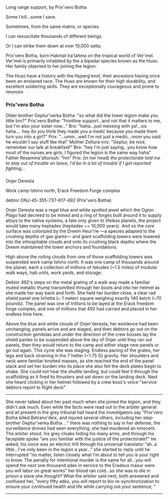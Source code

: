 Long range support, by Prix'vero Botha

Some I kill...some I save.

Sometimes, from the same matrix, or species.

I can resuscitate thousands of different beings.

Or I can strike them down at over 10,000 setta.

Prix'vero Botha, born Hakmat Ira'Iahma on the tropical world of Ver'mel. Ver'mel is primarily inhabited by the a bipedal species known as the Huso. Her family objected to her joining the legion.

The Huso have a history with the Hyperg'enot, their ancestors having once been an enslaved race. The Huso are known for their high durability, and excellent soldiering skills. They are exceptionally courageous and prone to neurosis


### Prix'vero Botha
Older brother Geptur'verka Botha: "so what did the lower legion make you little bro?"
Prix'vero Bothe: "frontline support...and not that it matters to me, but I'm also your sister now..."
Bro: "haha...just messing with ya!...sis haha.... hey do you think they made you a medic because you made them turn you into a girl?"
Prix: "...umm...well I'm not just a medic...mom you said he wouldn't say stuff like that"
Mother Zeltura'vrix: "Geptur, be nice, remember our talk at breakfast!"
Bro: "hey I'm just saying...you know how most of the nurses are girls, I figured the legion is the same way haha"
Father Resamma'alturouh: "hm"
Prix: (in her head) *the protectorate told me to stay out of trouble on leave, I'd be in a lot of trouble if I got reported fighting...*

###
Onjer Deresta

Work camp Ishino north, Erack Freedom Forge complex

debtor ONJ-45-355-737-617-492 (Prix'vero Botha)

Onjer Deresta was a regal blue and white spotted jewel which the Ogion Plago had decreed to be mined and a ring of forges built around it to supply alloys to the native systems, a fate only given to lifeless planets, the project would take many heptadex (heptadex ~= 10,000 years). And so the core surface was colonized by the Dreem Heur'rie —a species adapted to the crushing depths of gas giants— and giant scaffolding towers were lowered into the inhospitable clouds and onto its crushing black depths where the Dreem maintained the tower anchors and foundations.

High above the roiling clouds from one of those scaffolding towers was suspended work camp Ishino north. It was one camp of thousands around the planet, each a collection of millions of tekudex (~1.5 miles) of modular walk ways, hab units, work yards, and storage.

Debtor 492's steps on the metal grating of a walk way made a familiar muted metallic thump transmitted through her boots and into her helmet as she made her way back and forth. She held her burden close, a clear rad shield panel one lirhetta (~ 1 meter) square weighing exactly 140 ketch (~70 pounds). The panel was one of trillions to be layed at the Erack freedom forge complex, and one of millions that 492 had carried and placed in her endless time here.

Above the blue and white clouds of Onjer'deresta, her existence had been unchanging, panels arrive and are staged, and then debtors go out on the construction gondolas and under the direction of the crew bosses lay the shield panles to be suspended above the sky of Onjer until they ran out panels, then they would return to the camp and either stage new panels or go out again. This cycle she was staging. Endless pacing of the grates, her legs and back straining in the 7 hetter (~1.75 G) gravity. Her shoulders and neck were familiar knotted masses, as she reached the end of the panel stack and set her burden into its place she also felt the deck plates begin to shake. She could not hear the shuttle landing, but could feel it through the scaffolding as it fired its thrusters and set down on the landing deck. Next she heard clicking in her helmet followed by a crew boss's voice "service debtors report to flight deck"


-------------------------------------------------


She never talked about her past much when she joined the legion, and they didn't ask much. Even while the facts were read out to the arbiter general and all present in the grey tribunal hall heard the investigators say "Prix'vero Botha killed Betrano'deix, and injured several others, including her step-brother Geptur'verka Botha ..." there was nothing to say in her defense, the surveillance drones had seen everything, she had murdered an innocent. The arbiter stood, his grey cloaks hiding his many arms, and through his faceplate spoke "are you familiar with the justice of the protectorate?" he asked, his voice was an electric trill through his universal translator "ah..a little...I've only been in the legion a year..." she started to reply until he interrupted "no matter, listen closely what I'm about to tell you is your right to know. The penalty for intentional murder is the same for all...you will spend the next one thousand adex in service to the Eradeus maxur were you will labor on great works" her blood ran cold...so she was to die in prison a slave she thought? What the arbiter said next, both answered and confused her, "every fifty adex, you will report to bio re-synchronization to ensure your continued health and life while carrying out your sentence, "


-----------------------------
